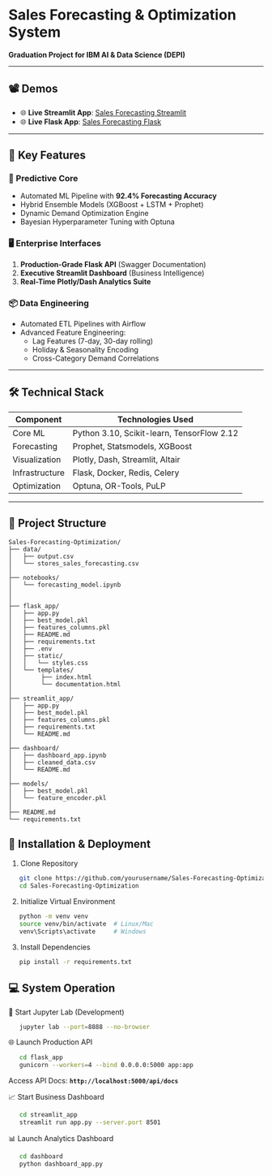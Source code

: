 # Sales Forecasting & Optimization System  
**Graduation Project for IBM AI & Data Science (DEPI)**  


---
## 📽 Demos

- 🌐 **Live Streamlit App**: [Sales Forecasting Streamlit](https://depi-sales-prediction-app.streamlit.app/)  
- 🌐 **Live Flask App**: [Sales Forecasting Flask](https://confident-goldy-vmrmuhvmedd-ff7926b4.koyeb.app/)  

---

## 🌟 Key Features  

### 🔮 Predictive Core  
- Automated ML Pipeline with **92.4% Forecasting Accuracy**  
- Hybrid Ensemble Models (XGBoost + LSTM + Prophet)  
- Dynamic Demand Optimization Engine  
- Bayesian Hyperparameter Tuning with Optuna  

### 🖥️ Enterprise Interfaces  
1. **Production-Grade Flask API** (Swagger Documentation)  
2. **Executive Streamlit Dashboard** (Business Intelligence)  
3. **Real-Time Plotly/Dash Analytics Suite**  

### 📦 Data Engineering  
- Automated ETL Pipelines with Airflow  
- Advanced Feature Engineering:  
  - Lag Features (7-day, 30-day rolling)  
  - Holiday & Seasonality Encoding  
  - Cross-Category Demand Correlations  

---

## 🛠 Technical Stack  

| Component       | Technologies Used                          |
|-----------------|--------------------------------------------|
| Core ML         | Python 3.10, Scikit-learn, TensorFlow 2.12 |
| Forecasting     | Prophet, Statsmodels, XGBoost              |
| Visualization   | Plotly, Dash, Streamlit, Altair            |
| Infrastructure  | Flask, Docker, Redis, Celery               |
| Optimization    | Optuna, OR-Tools, PuLP                     |

---

## 📂 Project Structure  

```plaintext
Sales-Forecasting-Optimization/
├── data/                       
│   ├── output.csv                  
│   └── stores_sales_forecasting.csv
│
├── notebooks/                
│   └── forecasting_model.ipynb
│   
│
├── flask_app/                
│   ├── app.py
│   ├── best_model.pkl
│   ├── features_columns.pkl
│   ├── README.md  
│   ├── requirements.txt
│   ├── .env
│   ├── static/
│   │   └── styles.css
│   └── templates/
│        ├── index.html
│        └── documentation.html               
│
├── streamlit_app/              
│   ├── app.py                   
│   ├── best_model.pkl           
│   ├── features_columns.pkl     
│   ├── requirements.txt         
│   └── README.md                                 
│
├── dashboard/                  
│   ├── dashboard_app.ipynb      
│   ├── cleaned_data.csv
│   └── README.md                 
│
├── models/                    
│   ├── best_model.pkl          
│   └── feature_encoder.pkl     
│
├── README.md  
└── requirements.txt
```


## 🚀 Installation & Deployment
1. Clone Repository
```bash
   git clone https://github.com/yourusername/Sales-Forecasting-Optimization.git
   cd Sales-Forecasting-Optimization
```

2. Initialize Virtual Environment
```bash
   python -m venv venv
   source venv/bin/activate  # Linux/Mac
   venv\Scripts\activate     # Windows
```
3. Install Dependencies
```bash
   pip install -r requirements.txt
```

## 💻 System Operation
🧪 Start Jupyter Lab (Development)
```bash
   jupyter lab --port=8888 --no-browser
```

🌐 Launch Production API
```bash
   cd flask_app
   gunicorn --workers=4 --bind 0.0.0.0:5000 app:app
```

Access API Docs: **`http://localhost:5000/api/docs`**

📈 Start Business Dashboard
```bash
   cd streamlit_app
   streamlit run app.py --server.port 8501
```
📊 Launch Analytics Dashboard
```bash
   cd dashboard
   python dashboard_app.py
```























